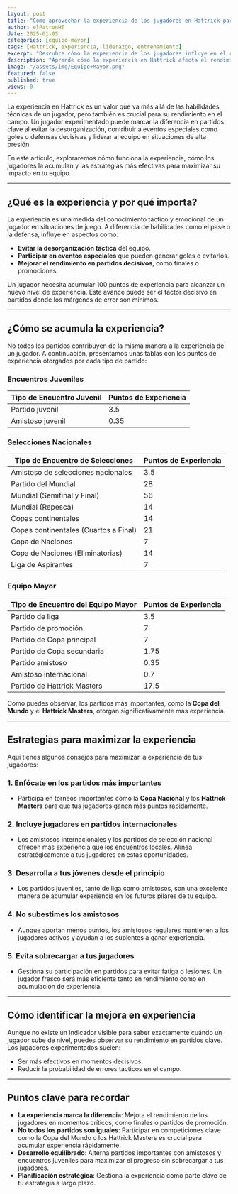 ```yaml
---
layout: post
title: "Cómo aprovechar la experiencia de los jugadores en Hattrick para mejorar tu equipo"
author: elPatronHT
date: 2025-01-05
categories: [equipo-mayor]
tags: [Hattrick, experiencia, liderazgo, entrenamiento]
excerpt: "Descubre cómo la experiencia de los jugadores influye en el rendimiento de tu equipo en Hattrick y cómo gestionarla estratégicamente."
description: "Aprende cómo la experiencia en Hattrick afecta el rendimiento de los jugadores. Descubre estrategias para potenciar su impacto en el campo y mejorar tu equipo."
image: "/assets/img/Equipo+Mayor.png"
featured: false
published: true
views: 0
---
```


La experiencia en Hattrick es un valor que va más allá de las habilidades técnicas de un jugador, pero también es crucial para su rendimiento en el campo. Un jugador experimentado puede marcar la diferencia en partidos clave al evitar la desorganización, contribuir a eventos especiales como goles o defensas decisivas y liderar al equipo en situaciones de alta presión.

En este artículo, exploraremos cómo funciona la experiencia, cómo los jugadores la acumulan y las estrategias más efectivas para maximizar su impacto en tu equipo.

---

## ¿Qué es la experiencia y por qué importa?

La experiencia es una medida del conocimiento táctico y emocional de un jugador en situaciones de juego. A diferencia de habilidades como el pase o la defensa, influye en aspectos como:

- **Evitar la desorganización táctica** del equipo.
- **Participar en eventos especiales** que pueden generar goles o evitarlos.
- **Mejorar el rendimiento en partidos decisivos**, como finales o promociones.

Un jugador necesita acumular 100 puntos de experiencia para alcanzar un nuevo nivel de experiencia. Este avance puede ser el factor decisivo en partidos donde los márgenes de error son mínimos.

---

## ¿Cómo se acumula la experiencia?

No todos los partidos contribuyen de la misma manera a la experiencia de un jugador. A continuación, presentamos unas tablas con los puntos de experiencia otorgados por cada tipo de partido:

### **Encuentros Juveniles**

| **Tipo de Encuentro Juvenil** | **Puntos de Experiencia** |
| ----------------------------- | ------------------------- |
| Partido juvenil               | 3.5                       |
| Amistoso juvenil              | 0.35                      |

### **Selecciones Nacionales**

| **Tipo de Encuentro de Selecciones**  | **Puntos de Experiencia** |
| ------------------------------------- | ------------------------- |
| Amistoso de selecciones nacionales    | 3.5                       |
| Partido del Mundial                   | 28                        |
| Mundial (Semifinal y Final)           | 56                        |
| Mundial (Repesca)                     | 14                        |
| Copas continentales                   | 14                        |
| Copas continentales (Cuartos a Final) | 21                        |
| Copa de Naciones                      | 7                         |
| Copa de Naciones (Eliminatorias)      | 14                        |
| Liga de Aspirantes                    | 7                         |

### **Equipo Mayor**

| **Tipo de Encuentro del Equipo Mayor** | **Puntos de Experiencia** |
| -------------------------------------- | ------------------------- |
| Partido de liga                        | 3.5                       |
| Partido de promoción                   | 7                         |
| Partido de Copa principal              | 7                         |
| Partido de Copa secundaria             | 1.75                      |
| Partido amistoso                       | 0.35                      |
| Amistoso internacional                 | 0.7                       |
| Partido de Hattrick Masters            | 17.5                      |

Como puedes observar, los partidos más importantes, como la **Copa del Mundo** y el **Hattrick Masters**, otorgan significativamente más experiencia.

---

## Estrategias para maximizar la experiencia

Aquí tienes algunos consejos para maximizar la experiencia de tus jugadores:

### 1. **Enfócate en los partidos más importantes**

- Participa en torneos importantes como la **Copa Nacional** y los **Hattrick Masters** para que tus jugadores ganen más puntos rápidamente.

### 2. **Incluye jugadores en partidos internacionales**

- Los amistosos internacionales y los partidos de selección nacional ofrecen más experiencia que los encuentros locales. Alinea estratégicamente a tus jugadores en estas oportunidades.

### 3. **Desarrolla a tus jóvenes desde el principio**

- Los partidos juveniles, tanto de liga como amistosos, son una excelente manera de acumular experiencia en los futuros pilares de tu equipo.

### 4. **No subestimes los amistosos**

- Aunque aportan menos puntos, los amistosos regulares mantienen a los jugadores activos y ayudan a los suplentes a ganar experiencia.

### 5. **Evita sobrecargar a tus jugadores**

- Gestiona su participación en partidos para evitar fatiga o lesiones. Un jugador fresco será más eficiente tanto en rendimiento como en acumulación de experiencia.

---

## Cómo identificar la mejora en experiencia

Aunque no existe un indicador visible para saber exactamente cuándo un jugador sube de nivel, puedes observar su rendimiento en partidos clave. Los jugadores experimentados suelen:

- Ser más efectivos en momentos decisivos.
- Reducir la probabilidad de errores tácticos en el campo.

---

## Puntos clave para recordar

- **La experiencia marca la diferencia**: Mejora el rendimiento de los jugadores en momentos críticos, como finales o partidos de promoción.
- **No todos los partidos son iguales**: Participar en competiciones clave como la Copa del Mundo o los Hattrick Masters es crucial para acumular experiencia rápidamente.
- **Desarrollo equilibrado**: Alterna partidos importantes con amistosos y encuentros juveniles para maximizar el progreso sin sobrecargar a tus jugadores.
- **Planificación estratégica**: Gestiona la experiencia como parte clave de tu estrategia a largo plazo.